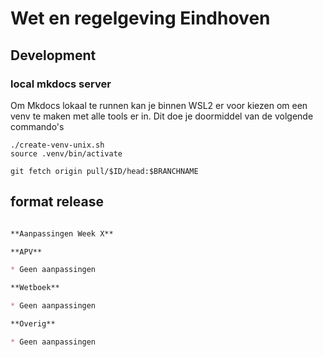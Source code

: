 # Wet en regelgeving Eindhoven

## Development

### local mkdocs server

Om Mkdocs lokaal te runnen kan je binnen WSL2 er voor kiezen om een venv te maken met alle tools er in. Dit doe je doormiddel van de volgende commando's

```
./create-venv-unix.sh
source .venv/bin/activate
```

`git fetch origin pull/$ID/head:$BRANCHNAME`


## format release

```md

**Aanpassingen Week X**

**APV**

* Geen aanpassingen

**Wetboek**

* Geen aanpassingen

**Overig**

* Geen aanpassingen

```